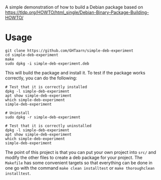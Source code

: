 A simple demonstration of how to build a Debian package based on
https://tldp.org/HOWTO/html_single/Debian-Binary-Package-Building-HOWTO/

# Usage

```
git clone https://github.com/GHTaarn/simple-deb-experiment
cd simple-deb-experiment
make
sudo dpkg -i simple-deb-experiment.deb
```

This will build the package and install it. To test if the package works
correctly, you can do the following:

```
# Test that it is correctly installed
dpkg -l simple-deb-experiment
apt show simple-deb-experiment
which simple-deb-experiment
simple-deb-experiment

# Uninstall
sudo dpkg -r simple-deb-experiment

# Test that it is correctly uninstalled
dpkg -l simple-deb-experiment
apt show simple-deb-experiment
which simple-deb-experiment
simple-deb-experiment
```

The point of this project is that you can put your own project into `src/` and
modify the other files to create a deb package for your project.
The `Makefile` has some convenient targets so that everything can be
done in one go with the command `make clean installtest` or
`make thoroughclean installtest`.


